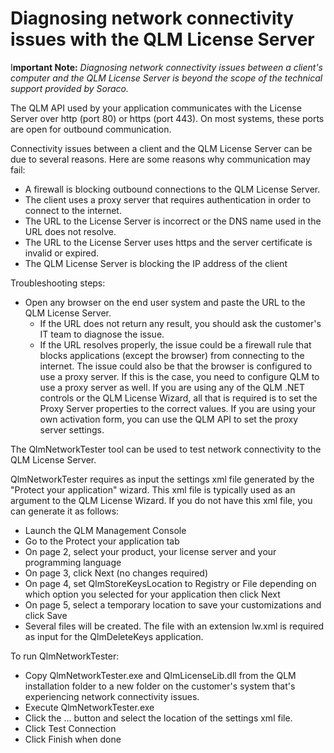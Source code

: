 # Diagnosing network connectivity issues with the QLM License Server

I**mportant Note:** _Diagnosing network connectivity issues between a client's computer and the QLM License Server is beyond the scope of the technical support provided by Soraco._

The QLM API used by your application communicates with the License Server over http (port 80) or https (port 443). On most systems, these ports are open for outbound communication.

Connectivity issues between a client and the QLM License Server can be due to several reasons. Here are some reasons why communication may fail:

* A firewall is blocking outbound connections to the QLM License Server.
* The client uses a proxy server that requires authentication in order to connect to the internet.
* The URL to the License Server is incorrect or the DNS name used in the URL does not resolve.
* The URL to the License Server uses https and the server certificate is invalid or expired.
* The QLM License Server is blocking the IP address of the client

Troubleshooting steps:

* Open any browser on the end user system and paste the URL to the QLM License Server.
  * If the URL does not return any result, you should ask the customer's IT team to diagnose the issue.
  * If the URL resolves properly, the issue could be a firewall rule that blocks applications (except the browser) from connecting to the internet. The issue could also be that the browser is configured to use a proxy server. If this is the case, you need to configure QLM to use a proxy server as well. If you are using any of the QLM .NET controls or the QLM License Wizard, all that is required is to set the Proxy Server properties to the correct values. If you are using your own activation form, you can use the QLM API to set the proxy server settings.

The QlmNetworkTester tool can be used to test network connectivity to the QLM License Server.&#x20;

QlmNetworkTester requires as input the settings xml file generated by the "Protect your application" wizard. This xml file is typically used as an argument to the QLM License Wizard. If you do not have this xml file, you can generate it as follows:

* Launch the QLM Management Console
* Go to the Protect your application tab
* On page 2, select your product, your license server and your programming language
* On page 3, click Next (no changes required)
* On page 4, set QlmStoreKeysLocation to Registry or File depending on which option you selected for your application then click Next&#x20;
* On page 5, select a temporary location to save your customizations and click Save
* Several files will be created. The file with an extension lw.xml is required as input for the QlmDeleteKeys application.

&#x20;

To run QlmNetworkTester:

* Copy QlmNetworkTester.exe and QlmLicenseLib.dll from the QLM installation folder to a new folder on the customer's system that's experiencing network connectivity issues.
* Execute QlmNetworkTester.exe
* Click the ... button and select the location of the settings xml file.
* Click Test Connection
* Click Finish when done
